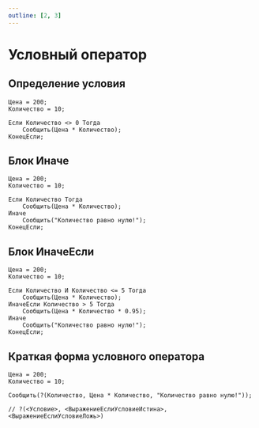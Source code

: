 ```yaml
---
outline: [2, 3]
---
```


# Условный оператор

## Определение условия

```1C:line-numbers
Цена = 200;
Количество = 10;

Если Количество <> 0 Тогда
    Сообщить(Цена * Количество);
КонецЕсли;
```

## Блок Иначе

```1C:line-numbers
Цена = 200;
Количество = 10;

Если Количество Тогда
    Сообщить(Цена * Количество);
Иначе
    Сообщить("Количество равно нулю!");
КонецЕсли;
```

## Блок ИначеEсли

```1C:line-numbers
Цена = 200;
Количество = 10;

Если Количество И Количество <= 5 Тогда
    Сообщить(Цена * Количество);
ИначеЕсли Количество > 5 Тогда
    Сообщить(Цена * Количество * 0.95);
Иначе
    Сообщить("Количество равно нулю!");
КонецЕсли;
```

## Краткая форма условного оператора

```1C:line-numbers
Цена = 200;
Количество = 10;

Сообщить(?(Количество, Цена * Количество, "Количество равно нулю!"));

// ?(<Условие>, <ВыражениеЕслиУсловиеИстина>, <ВыражениеЕслиУсловиеЛожь>)
```
